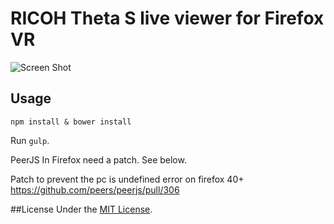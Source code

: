 # RICOH Theta S live viewer for Firefox VR

![Screen Shot](https://github.com/nishioka/theta-live-vr/raw/master/app/images/theta-vr-small.png "Screen Shot")

## Usage

```
npm install & bower install
```

Run `gulp`.

PeerJS In Firefox need a patch. See below.

Patch to prevent the pc is undefined error on firefox 40+  
https://github.com/peers/peerjs/pull/306

##License
Under the [MIT License](https://tldrlegal.com/l/mit).
